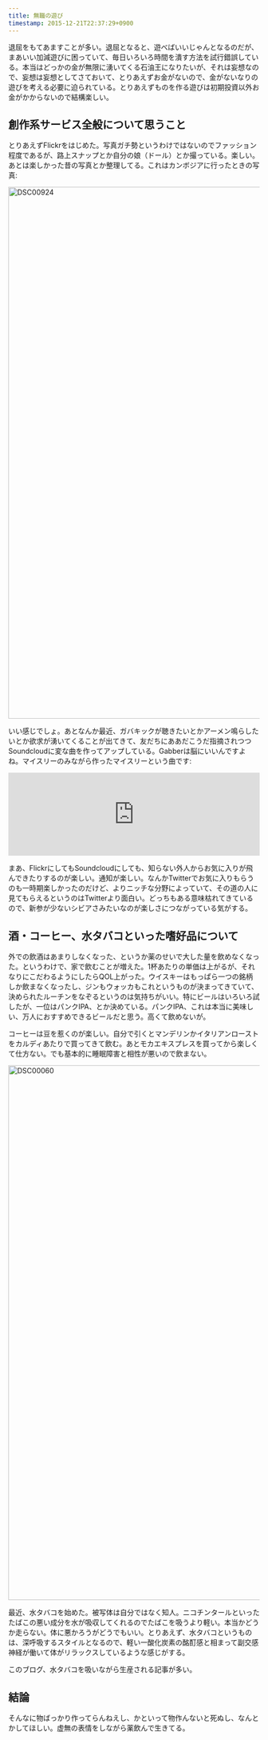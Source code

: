```yaml
---
title: 無職の遊び 
timestamp: 2015-12-21T22:37:29+0900
---
```


退屈をもてあますことが多い。退屈となると、遊べばいいじゃんとなるのだが、まあいい加減遊びに困っていて、毎日いろいろ時間を潰す方法を試行錯誤している。本当はどっかの金が無限に湧いてくる石油王になりたいが、それは妄想なので、妄想は妄想としてさておいて、とりあえずお金がないので、金がないなりの遊びを考える必要に迫られている。とりあえずものを作る遊びは初期投資以外お金がかからないので結構楽しい。

## 創作系サービス全般について思うこと

とりあえずFlickrをはじめた。写真ガチ勢というわけではないのでファッション程度であるが、路上スナップとか自分の娘（ドール）とか撮っている。楽しい。あとは楽しかった昔の写真とか整理してる。これはカンボジアに行ったときの写真:

<a data-flickr-embed="true"  href="https://www.flickr.com/photos/136856949@N04/22814652371/in/dateposted-public/" title="DSC00924"><img src="https://farm1.staticflickr.com/722/22814652371_f3b3891640_h.jpg" width="1600" height="1063" alt="DSC00924"></a><script async src="//embedr.flickr.com/assets/client-code.js" charset="utf-8"></script>


いい感じでしょ。あとなんか最近、ガバキックが聴きたいとかアーメン鳴らしたいとか欲求が湧いてくることが出てきて、友だちにああだこうだ指摘されつつSoundcloudに変な曲を作ってアップしている。Gabberは脳にいいんですよね。マイスリーのみながら作ったマイスリーという曲です:

<iframe width="100%" height="166" scrolling="no" frameborder="no" src="https://w.soundcloud.com/player/?url=https%3A//api.soundcloud.com/tracks/236762021&amp;color=ff5500&amp;auto_play=false&amp;hide_related=false&amp;show_comments=true&amp;show_user=true&amp;show_reposts=false"></iframe>

まあ、FlickrにしてもSoundcloudにしても、知らない外人からお気に入りが飛んできたりするのが楽しい。通知が楽しい。なんかTwitterでお気に入りもらうのも一時期楽しかったのだけど、よりニッチな分野によっていて、その道の人に見てもらえるというのはTwitterより面白い。どっちもある意味枯れてきているので、新参が少ないシビアさみたいなのが楽しさにつながっている気がする。

## 酒・コーヒー、水タバコといった嗜好品について

外での飲酒はあまりしなくなった、というか薬のせいで大した量を飲めなくなった。というわけで、家で飲むことが増えた。1杯あたりの単価は上がるが、それなりにこだわるようにしたらQOL上がった。ウイスキーはもっぱら一つの銘柄しか飲まなくなったし、ジンもウォッカもこれというものが決まってきていて、決められたルーチンをなぞるというのは気持ちがいい。特にビールはいろいろ試したが、一位はパンクIPA、とか決めている。パンクIPA、これは本当に美味しい、万人におすすめできるビールだと思う。高くて飲めないが。

コーヒーは豆を惹くのが楽しい。自分で引くとマンデリンかイタリアンローストをカルディあたりで買ってきて飲む。あとモカエキスプレスを買ってから楽しくて仕方ない。でも基本的に睡眠障害と相性が悪いので飲まない。

<a data-flickr-embed="true"  href="https://www.flickr.com/photos/136856949@N04/23525739910/in/dateposted-public/" title="DSC00060"><img src="https://farm6.staticflickr.com/5703/23525739910_297d0fa415_h.jpg" width="1600" height="1069" alt="DSC00060"></a><script async src="//embedr.flickr.com/assets/client-code.js" charset="utf-8"></script>

最近、水タバコを始めた。被写体は自分ではなく知人。ニコチンタールといったたばこの悪い成分を水が吸収してくれるのでたばこを吸うより軽い。本当かどうか走らない。体に悪かろうがどうでもいい。とりあえず、水タバコというものは、深呼吸するスタイルとなるので、軽い一酸化炭素の酩酊感と相まって副交感神経が働いて体がリラックスしているような感じがする。

このブログ、水タバコを吸いながら生産される記事が多い。

## 結論

そんなに物ばっかり作ってらんねえし、かといって物作んないと死ぬし、なんとかしてほしい。虚無の表情をしながら薬飲んで生きてる。
